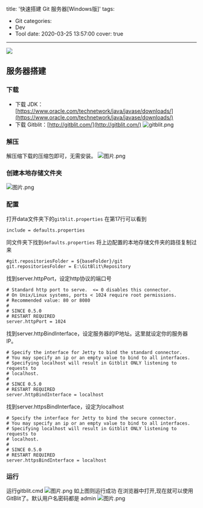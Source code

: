 title: '快速搭建 Git 服务器[Windows版]'
tags:
  - Git
categories:
  - Dev
  - Tool
date: 2020-03-25 13:57:00
cover: true

---

![](http://q6pznk9ej.bkt.clouddn.com/img%20%2823%29.jpeg)
<!-- more -->
## 服务器搭建
### 下载
* 下载 JDK：[https://www.oracle.com/technetwork/java/javase/downloads/](https://www.oracle.com/technetwork/java/javase/downloads/)
* 下载 Gitblit：[http://gitblit.com/](http://gitblit.com/)
![gitblit.png](http://q6rnahf7l.bkt.clouddn.com/gitblit-download.png)

### 解压
解压缩下载的压缩包即可，无需安装。
![图片.png](http://q6rnahf7l.bkt.clouddn.com/gitblit-unzip.png)

### 创建本地存储文件夹
![图片.png](https://upload-images.jianshu.io/upload_images/12553249-a76cb14fde58df1d.png?imageMogr2/auto-orient/strip%7CimageView2/2/w/1240)

### 配置
打开data文件夹下的`gitblit.properties`
在第17行可以看到
```
include = defaults.properties
```
同文件夹下找到`defaults.properties`
将上边配置的本地存储文件夹的路径复制过来
```
#git.repositoriesFolder = ${baseFolder}/git
git.repositoriesFolder = E:\GitBlit\Repository
```
找到server.httpPort，设定http协议的端口号
```
# Standard http port to serve.  <= 0 disables this connector.
# On Unix/Linux systems, ports < 1024 require root permissions.
# Recommended value: 80 or 8080
#
# SINCE 0.5.0
# RESTART REQUIRED
server.httpPort = 1024
```
找到server.httpBindInterface，设定服务器的IP地址。这里就设定你的服务器IP。
```
# Specify the interface for Jetty to bind the standard connector.
# You may specify an ip or an empty value to bind to all interfaces.
# Specifying localhost will result in Gitblit ONLY listening to requests to
# localhost.
#
# SINCE 0.5.0
# RESTART REQUIRED
server.httpBindInterface = localhost
```

找到server.httpsBindInterface，设定为localhost
```
# Specify the interface for Jetty to bind the secure connector.
# You may specify an ip or an empty value to bind to all interfaces.
# Specifying localhost will result in Gitblit ONLY listening to requests to
# localhost.
#
# SINCE 0.5.0
# RESTART REQUIRED
server.httpsBindInterface = localhost
```

### 运行
运行gitblit.cmd
![图片.png](https://upload-images.jianshu.io/upload_images/12553249-6b503e5eb808e0e6.png?imageMogr2/auto-orient/strip%7CimageView2/2/w/1240)
如上图则运行成功
在浏览器中打开,现在就可以使用GitBlit了。默认用户名密码都是 admin
![图片.png](https://upload-images.jianshu.io/upload_images/12553249-fafa7b54defcb599.png?imageMogr2/auto-orient/strip%7CimageView2/2/w/1240)

